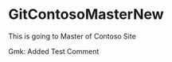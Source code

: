GitContosoMasterNew
================

This is going to Master of Contoso Site

Gmk: Added Test Comment
